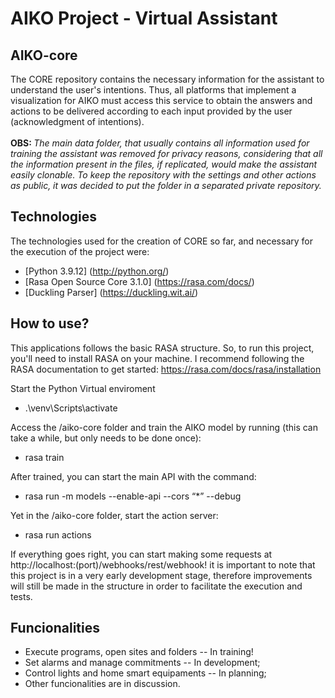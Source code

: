 # AIKO Project - Virtual Assistant

## AIKO-core
<div display="inline-block">
 <span>
   The CORE repository contains the necessary information for the assistant to understand the user's intentions.
   Thus, all platforms that implement a visualization for AIKO must access this service to obtain the answers and actions to be delivered according to each input provided by the user (acknowledgment of intentions).
    <br />
    <br />
    <b> OBS: </b>
    <i>
    The main data folder, that usually contains all information used for training the assistant was removed for privacy reasons, considering that all the information present in the files, if replicated, would make the assistant easily clonable. To keep the repository with the settings and other actions as public, it was decided to put the folder in a separated private repository.
    </i>
  </span>
</div>
  
## Technologies
  
   The technologies used for the creation of CORE so far, and necessary for the execution of the project were:
  
   * [Python 3.9.12] (http://python.org/)
   * [Rasa Open Source Core 3.1.0] (https://rasa.com/docs/)
   * [Duckling Parser] (https://duckling.wit.ai/)
  
  ## How to use?
 
   This applications follows the basic RASA structure. So, to run this project, you'll need to install RASA on your machine. I recommend following the RASA documentation to get started: https://rasa.com/docs/rasa/installation
   
   Start the Python Virtual enviroment
   * .\venv\Scripts\activate
   
   Access the /aiko-core folder and train the AIKO model by running (this can take a while, but only needs to be done once):
   * rasa train
   
   After trained, you can start the main API with the command:
   * rasa run -m models --enable-api --cors “*” --debug
   
   Yet in the /aiko-core folder, start the action server:
   * rasa run actions

  If everything goes right, you can start making some requests at http://localhost:(port)/webhooks/rest/webhook! 
  it is important to note that this project is in a very early development stage, therefore improvements will still be made in the structure in order to facilitate the execution and tests.

## Funcionalities
   * Execute programs, open sites and folders -- In training!
   * Set alarms and manage commitments -- In development;
   * Control lights and home smart equipaments -- In planning; 
   * Other funcionalities are in discussion.
